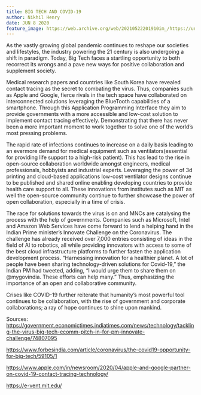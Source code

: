 ```yaml
---
title: BIG TECH AND COVID-19
author: Nikhil Henry
date: JUN 8 2020
feature_image: https://web.archive.org/web/20210522201910im_/https://unavocaghost.lsb.edu.in/content/images/2020/06/fabio-oyXis2kALVg-unsplash.jpg
---
```


As the vastly growing global pandemic continues to reshape our societies and lifestyles, the industry powering the 21 century is also undergoing a shift in paradigm. Today, Big Tech faces a startling opportunity to both recorrect its wrongs and a pave new ways for positive collaboration and supplement society.

<!--more-->

Medical research papers and countries like South Korea have revealed contact tracing as the secret to combating the virus. Thus, companies such as Apple and Google, fierce rivals in the tech space have collaborated on interconnected solutions leveraging the BlueTooth capabilities of a smartphone. Through this Application Programming Interface they aim to provide governments with a more accessible and low-cost solution to implement contact tracing effectively. Demonstrating that there has never been a more important moment to work together to solve one of the world’s most pressing problems.

The rapid rate of infections continues to increase on a daily basis leading to an evermore demand for medical equipment such as ventilators(essential for providing life support to a high-risk patient). This has lead to the rise in open-source collaboration worldwide amongst engineers, medical professionals, hobbyists and industrial experts. Leveraging the power of 3d printing and cloud-based applications low-cost ventilator designs continue to be published and shared online enabling developing countries to provide health care support to all. These innovations from institutes such as MIT as well the open-source community continue to further showcase the power of open collaboration, especially in a time of crisis. 

The race for solutions towards the virus is on and MNCs are catalysing the process with the help of governments. Companies such as Microsoft, Intel and Amazon Web Services have come forward to lend a helping hand in the Indian Prime minister’s Innovate Challenge on the Coronavirus. The challenge has already received over 7,000 entries consisting of ideas in the field of AI to robotics, all while providing innovators with access to some of the best cloud infrastructure platforms to further fasten the application development process.  “Harnessing innovation for a healthier planet. A lot of people have been sharing technology-driven solutions for Covid-19,” the Indian PM had tweeted, adding, “I would urge them to share them on @mygovindia. These efforts can help many.” Thus, emphasizing the importance of an open and collaborative community.

Crises like COVID-19 further reiterate that humanity’s most powerful tool continues to be collaboration, with the rise of government and corporate collaborations; a ray of hope continues to shine upon mankind.

Sources:
https://government.economictimes.indiatimes.com/news/technology/tackling-the-virus-big-tech-ecomm-pitch-in-for-pm-innovate-challenge/74807095

https://www.forbesindia.com/article/coronavirus/the-covid19-opportunity-for-big-tech/59105/1

https://www.apple.com/in/newsroom/2020/04/apple-and-google-partner-on-covid-19-contact-tracing-technology/

https://e-vent.mit.edu/
